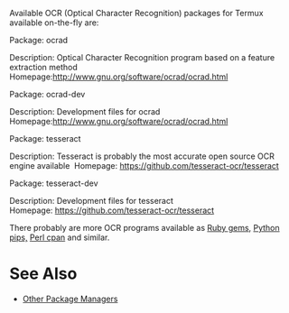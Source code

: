 Available OCR (Optical Character Recognition) packages for Termux
available on-the-fly are:

Package: ocrad 

Description: Optical Character Recognition program based on a feature
extraction method 
Homepage:<http://www.gnu.org/software/ocrad/ocrad.html>

Package: ocrad-dev 

Description: Development files for ocrad 
Homepage:<http://www.gnu.org/software/ocrad/ocrad.html>

Package: tesseract 

Description: Tesseract is probably the most accurate open source OCR
engine available  Homepage: https://github.com/tesseract-ocr/tesseract

Package: tesseract-dev 

Description: Development files for tesseract 
Homepage: https://github.com/tesseract-ocr/tesseract

There probably are more OCR programs available as [Ruby
gems,](Ruby) [Python pips,](Python) [Perl
cpan](Perl) and similar.

# See Also

- [Other Package
  Managers](Package_Management#Other_Package_Managers)